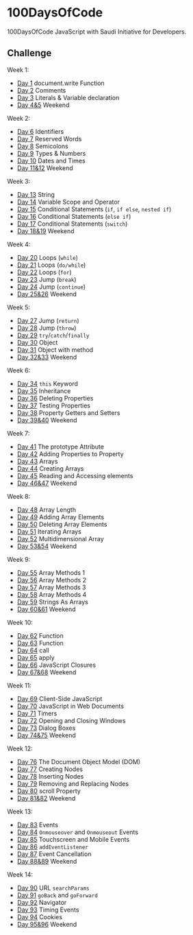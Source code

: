 # 100DaysOfCode
100DaysOfCode JavaScript with Saudi Initiative for Developers.

## Challenge
Week 1:
* [Day 1](https://codepen.io/ReemaSaleh/pen/gOYwqjb?editors=0010) document.write Function <br>
* [Day 2](https://codepen.io/ReemaSaleh/pen/VwZmyQz?editors=0010#0) Comments <br>
* [Day 3](https://codepen.io/ReemaSaleh/pen/PoYWzXW) Literals & Variable declaration <br>
* [Day 4&5](https://codepen.io/ReemaSaleh/pen/KKPamdP?editors=0010#0) Weekend <br>

Week 2:
* [Day 6](https://codepen.io/ReemaSaleh/pen/rNByMXN?editors=0010#0) Identifiers <br> 
* [Day 7](https://codepen.io/ReemaSaleh/pen/KKPWjpV?editors=0010#0) Reserved Words <br>
* [Day 8](https://codepen.io/ReemaSaleh/pen/GRKmOBV?editors=0010#0) Semicolons <br>
* [Day 9](https://codepen.io/ReemaSaleh/pen/MWgoyLg?editors=0010#0) Types & Numbers <br>
* [Day 10](https://codepen.io/ReemaSaleh/pen/OJLgoER?editors=0010#0) Dates and Times <br>
* [Day 11&12](https://codepen.io/ReemaSaleh/pen/KKPqEpj?editors=0010) Weekend <br>

Week 3:
* [Day 13](https://codepen.io/ReemaSaleh/pen/aboyXWr) String <br>
* [Day 14](https://codepen.io/ReemaSaleh/pen/GRKMrwB?editors=0010#0) Variable Scope and Operator <br>
* [Day 15](https://codepen.io/ReemaSaleh/pen/zYOEdMW?editors=0010#0) Conditional Statements (```if```, ```if else```, ```nested if```)<br>
* [Day 16](https://codepen.io/ReemaSaleh/pen/RwbjNaB?editors=0010#0) Conditional Statements (```else if```)<br>
* [Day 17](https://codepen.io/pen/?editors=0010#0) Conditional Statements (```switch```)<br>
* [Day 18&19](https://codepen.io/ReemaSaleh/pen/BaBJXPM?editors=0010#0) Weekend <br>

Week 4:
* [Day 20](https://codepen.io/ReemaSaleh/pen/pozapVM?editors=0010#0) Loops (```while```) <br>
* [Day 21](https://codepen.io/ReemaSaleh/pen/xxKWxMv?editors=0010#0) Loops (```do/while```) <br>
* [Day 22](https://codepen.io/ReemaSaleh/pen/YzKavqe?editors=0010#0) Loops (```for```) <br> 
* [Day 23](https://codepen.io/ReemaSaleh/pen/JjPvPXW?editors=0010#0) Jump (```break```) <br>
* [Day 24](https://codepen.io/ReemaSaleh/pen/aboKOxw?editors=0010#0) Jump (```continue```) <br>
* [Day 25&26](https://codepen.io/ReemaSaleh/pen/NWKzZNQ) Weekend <br>

Week 5:
* [Day 27](https://codepen.io/ReemaSaleh/pen/pozZpMK) Jump (```return```) <br>
* [Day 28](https://codepen.io/ReemaSaleh/pen/bGbjjoP?editors=0011) Jump (```throw```) <br>
* [Day 29](https://codepen.io/ReemaSaleh/pen/ZEzMWyw?editors=0010#0) ```try```/```catch```/```finally``` <br>
* [Day 30](https://codepen.io/ReemaSaleh/pen/oNvPWQz?editors=0010#0) Object <br>
* [Day 31](https://codepen.io/ReemaSaleh/pen/gOYBQxv?editors=0010#0) Object with method <br>
* [Day 32&33](https://codepen.io/ReemaSaleh/pen/WNeLwZo?editors=0011) Weekend <br>

Week 6:
* [Day 34](https://codepen.io/ReemaSaleh/pen/mdbvPzb?editors=0010#0) ```this``` Keyword <br>
* [Day 35](https://codepen.io/ReemaSaleh/pen/gOYEbEj) Inheritance <br>
* [Day 36](https://codepen.io/ReemaSaleh/pen/jONJEJj?editors=0010#0) Deleting Properties <br>
* [Day 37](https://codepen.io/ReemaSaleh/pen/PoYLXqm) Testing Properties <br>
* [Day 38](https://codepen.io/ReemaSaleh/pen/XWrQRbm) Property Getters and Setters <br>
* [Day 39&40](https://codepen.io/ReemaSaleh/pen/aborwZV?editors=0010#0) Weekend <br>

Week 7:
* [Day 41](https://codepen.io/ReemaSaleh/pen/LYPoJop?editors=0011) The prototype Attribute <br>
* [Day 42](https://codepen.io/ReemaSaleh/pen/jONodwd?editors=0010) Adding Properties to Property <br>
* [Day 43](https://codepen.io/ReemaSaleh/pen/OJLKJNB) Arrays <br>
* [Day 44](https://codepen.io/ReemaSaleh/pen/pozMxbV?editors=0010#0) Creating Arrays <br> 
* [Day 45](https://codepen.io/ReemaSaleh/pen/jONggLM?editors=0010#0) Reading and Accessing elements <br> 
* [Day 46&47](https://codepen.io/ReemaSaleh/pen/YzzKLGO?editors=0010#0) Weekend <br>

Week 8:
* [Day 48](https://codepen.io/ReemaSaleh/pen/xxxxMKj?editors=0010#0) Array Length <br>
* [Day 49](https://codepen.io/ReemaSaleh/pen/yLLLZyb) Adding Array Elements <br>
* [Day 50](https://codepen.io/ReemaSaleh/pen/WNNbEZq?editors=0010#0) Deleting Array Elements <br>
* [Day 51](https://codepen.io/ReemaSaleh/pen/ZEEYxem) Iterating Arrays <br>
* [Day 52](https://codepen.io/ReemaSaleh/pen/bGGdWod?editors=0010#0) Multidimensional Array <br>
* [Day 53&54](https://codepen.io/ReemaSaleh/pen/mddexrd) Weekend <br>

Week 9:
* [Day 55](https://codepen.io/ReemaSaleh/pen/vYYLwZd?editors=0010#0) Array Methods 1 <br>
* [Day 56](https://codepen.io/ReemaSaleh/pen/vYYGRmv?editors=0010#0) Array Methods 2 <br>
* [Day 57](https://codepen.io/ReemaSaleh/pen/MWWePox?editors=0010#0) Array Methods 3 <br>
* [Day 58](https://codepen.io/ReemaSaleh/pen/LYYZgjN) Array Methods 4 <br>
* [Day 59](https://codepen.io/ReemaSaleh/pen/wvvWYqm) Strings As Arrays <br>
* [Day 60&61](https://codepen.io/ReemaSaleh/pen/QWWKQZZ?editors=0010#0) Weekend <br>

Week 10:
* [Day 62](https://codepen.io/ReemaSaleh/pen/GRRNMvj?editors=0010) Function <br>
* [Day 63](https://codepen.io/ReemaSaleh/pen/BaaQMaK?editors=0010#0) Function <br>
* [Day 64](https://codepen.io/ReemaSaleh/pen/jOOyYbN?editors=0010#0) call <br>
* [Day 65](https://codepen.io/ReemaSaleh/pen/MWWpZOw?editors=0010#0) apply <br>
* [Day 66](https://codepen.io/ReemaSaleh/pen/MWWmzZz?editors=0010#0) JavaScript Closures <br>
* [Day 67&68](https://codepen.io/ReemaSaleh/pen/abbyVdY) Weekend <br>

Week 11:
* [Day 69](https://codepen.io/ReemaSaleh/pen/KKKvZMR) Client-Side JavaScript <br>
* [Day 70]() JavaScript in Web Documents <br>
* [Day 71](https://codepen.io/ReemaSaleh/pen/ExxwMPX) Timers <br>
* [Day 72](https://codepen.io/ReemaSaleh/pen/OJJxqBP) Opening and Closing Windows <br>
* [Day 73](https://codepen.io/ReemaSaleh/pen/ZEEvrVd?editors=0010#0) Dialog Boxes <br>
* [Day 74&75](https://codepen.io/ReemaSaleh/pen/gOOvLVX) Weekend <br>

Week 12:
* [Day 76](https://codepen.io/ReemaSaleh/pen/WNNzpBx) The Document Object Model (DOM)<br>
* [Day 77](https://codepen.io/ReemaSaleh/pen/eYYrprq?editors=1010) Creating Nodes<br>
* [Day 78](https://codepen.io/ReemaSaleh/pen/eYYrpoY?editors=1010#0) Inserting Nodes <br>
* [Day 79](https://codepen.io/ReemaSaleh/pen/JjjZOrg) Removing and Replacing Nodes <br>
* [Day 80](https://codepen.io/ReemaSaleh/pen/KKKeyQe) scroll Property <br>
* [Day 81&82](https://codepen.io/ReemaSaleh/pen/abbjZLX) Weekend <br>

Week 13:
* [Day 83](https://codepen.io/ReemaSaleh/pen/abbPmqQ) Events <br>
* [Day 84](https://codepen.io/ReemaSaleh/pen/XWWowdo) ```Onmouseover``` and ```Onmouseout``` Events <br>
* [Day 85](https://codepen.io/ReemaSaleh/pen/mddvxMX) Touchscreen and Mobile Events <br>
* [Day 86](https://codepen.io/ReemaSaleh/pen/qBBgKZG) ```addEventListener``` <br>
* [Day 87](https://codepen.io/ReemaSaleh/pen/zYYXOMy)  Event Cancellation <br>
* [Day 88&89](https://codepen.io/ReemaSaleh/pen/pooBzmV) Weekend <br>

Week 14:
* [Day 90](https://codepen.io/ReemaSaleh/pen/eYYavod?editors=0010#0) URL ```searchParams```<br>
* [Day 91](https://codepen.io/ReemaSaleh/pen/ExxzBZG) ```goBack``` and ```goForward```<br>
* [Day 92](https://codepen.io/ReemaSaleh/pen/WNNqyvq) Navigator<br>
* [Day 93](https://codepen.io/ReemaSaleh/pen/gOOVqbe) Timing Events<br>
* [Day 94]() Cookies<br>
* [Day 95&96]() Weekend <br>
